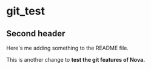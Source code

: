 # git_test

## Second header

Here's me adding something to the README file.

This is another change to **test the git features of Nova.**
